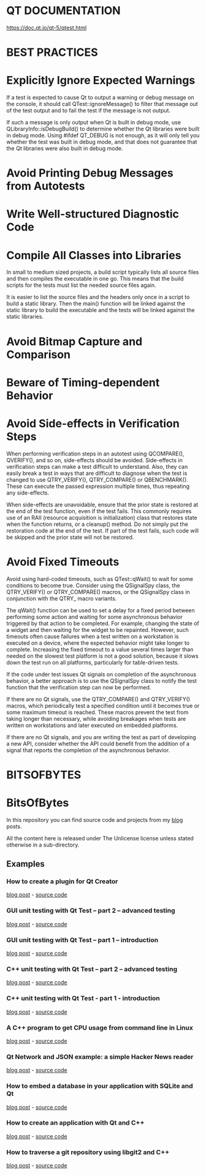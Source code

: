 # QT DOCUMENTATION
https://doc.qt.io/qt-5/qtest.html

# BEST PRACTICES

# Explicitly Ignore Expected Warnings
If a test is expected to cause Qt to output a warning or debug message on the console, it should call QTest::ignoreMessage() to filter that message out of the test output and to fail the test if the message is not output.

If such a message is only output when Qt is built in debug mode, use QLibraryInfo::isDebugBuild() to determine whether the Qt libraries were built in debug mode. Using #ifdef QT_DEBUG is not enough, as it will only tell you whether the test was built in debug mode, and that does not guarantee that the Qt libraries were also built in debug mode.
# Avoid Printing Debug Messages from Autotests
# Write Well-structured Diagnostic Code
# Compile All Classes into Libraries

In small to medium sized projects, a build script typically lists all source files and then compiles the executable in one go. This means that the build scripts for the tests must list the needed source files again.

It is easier to list the source files and the headers only once in a script to build a static library. Then the main() function will be linked against the static library to build the executable and the tests will be linked against the static libraries.

# Avoid Bitmap Capture and Comparison
# Beware of Timing-dependent Behavior
# Avoid Side-effects in Verification Steps

When performing verification steps in an autotest using QCOMPARE(), QVERIFY(), and so on, side-effects should be avoided. Side-effects in verification steps can make a test difficult to understand. Also, they can easily break a test in ways that are difficult to diagnose when the test is changed to use QTRY_VERIFY(), QTRY_COMPARE() or QBENCHMARK(). These can execute the passed expression multiple times, thus repeating any side-effects.

When side-effects are unavoidable, ensure that the prior state is restored at the end of the test function, even if the test fails. This commonly requires use of an RAII (resource acquisition is initialization) class that restores state when the function returns, or a cleanup() method. Do not simply put the restoration code at the end of the test. If part of the test fails, such code will be skipped and the prior state will not be restored.

# Avoid Fixed Timeouts

Avoid using hard-coded timeouts, such as QTest::qWait() to wait for some conditions to become true. Consider using the QSignalSpy class, the QTRY_VERIFY() or QTRY_COMPARE() macros, or the QSignalSpy class in conjunction with the QTRY_ macro variants.

The qWait() function can be used to set a delay for a fixed period between performing some action and waiting for some asynchronous behavior triggered by that action to be completed. For example, changing the state of a widget and then waiting for the widget to be repainted. However, such timeouts often cause failures when a test written on a workstation is executed on a device, where the expected behavior might take longer to complete. Increasing the fixed timeout to a value several times larger than needed on the slowest test platform is not a good solution, because it slows down the test run on all platforms, particularly for table-driven tests.

If the code under test issues Qt signals on completion of the asynchronous behavior, a better approach is to use the QSignalSpy class to notify the test function that the verification step can now be performed.

If there are no Qt signals, use the QTRY_COMPARE() and QTRY_VERIFY() macros, which periodically test a specified condition until it becomes true or some maximum timeout is reached. These macros prevent the test from taking longer than necessary, while avoiding breakages when tests are written on workstations and later executed on embedded platforms.

If there are no Qt signals, and you are writing the test as part of developing a new API, consider whether the API could benefit from the addition of a signal that reports the completion of the asynchronous behavior.

# BITSOFBYTES
# BitsOfBytes
In this repository you can find source code and projects from my [blog](http://blog.davidecoppola.com/) posts.

All the content here is released under The Unlicense license unless stated otherwise in a sub-directory.

## Examples

### How to create a plugin for Qt Creator
[blog post](http://blog.davidecoppola.com/2019/12/how-to-create-a-qt-creator-plugin/) - [source code](https://github.com/vivaladav/BitsOfBytes/tree/master/how-to-create-a-plugin-for-qt-creator)

### GUI unit testing with Qt Test – part 2 – advanced testing
[blog post](http://blog.davidecoppola.com/2018/01/gui-unit-testing-with-qt-test-advanced/) - [source code](https://github.com/vivaladav/BitsOfBytes/tree/master/gui-unit-testing-with-qt-test-advanced/GuiUnitTestingAdv)

### GUI unit testing with Qt Test – part 1 – introduction
[blog post](http://blog.davidecoppola.com/2018/01/gui-unit-testing-with-qt-test-introduction/) - [source code](https://github.com/vivaladav/BitsOfBytes/tree/master/gui-unit-testing-with-qt-test-introduction/GuiUnitTestingIntro)

### C++ unit testing with Qt Test – part 2 – advanced testing
[blog post](http://blog.davidecoppola.com/2017/11/cpp-unit-testing-with-qt-test-advanced) - [source code](https://github.com/vivaladav/BitsOfBytes/tree/master/cpp-unit-testing-with-qt-test-advanced/UnitTests)

### C++ unit testing with Qt Test - part 1 - introduction
[blog post](http://blog.davidecoppola.com/2017/11/cpp-unit-testing-with-qt-test-introduction/) - [source code](https://github.com/vivaladav/BitsOfBytes/tree/master/cpp-unit-testing-with-qt-test-introduction/QtTestIntroduction)

### A C++ program to get CPU usage from command line in Linux
[blog post](http://blog.davidecoppola.com/2016/12/cpp-program-to-get-cpu-usage-from-command-line-in-linux/) - [source code](https://github.com/vivaladav/BitsOfBytes/tree/master/cpp-program-to-get-cpu-usage-from-command-line-in-linux)

### Qt Network and JSON example: a simple Hacker News reader
[blog post](http://blog.davidecoppola.com/2016/11/qt-network-and-json-example-simple-hacker-news-reader/) - [source code](https://github.com/vivaladav/BitsOfBytes/tree/master/qt-network-and-json-example-simple-hacker-news-reader)

### How to embed a database in your application with SQLite and Qt
[blog post](http://blog.davidecoppola.com/2016/11/howto-embed-database-in-application-with-sqlite-and-qt/) - [source code](https://github.com/vivaladav/BitsOfBytes/tree/master/howto-embed-database-in-application-with-sqlite-and-qt/)

### How to create an application with Qt and C++
[blog post](http://blog.davidecoppola.com/2016/10/how-to-create-an-application-with-qt-and-cpp/) - [source code](https://github.com/vivaladav/BitsOfBytes/tree/master/how-to-create-an-application-with-qt-and-cpp/)

### How to traverse a git repository using libgit2 and C++
[blog post](http://blog.davidecoppola.com/2016/10/how-to-traverse-git-repository-using-libgit2-and-cpp/) - [source code](https://github.com/vivaladav/BitsOfBytes/tree/master/how-to-traverse-git-repository-using-libgit2-and-cpp/)
